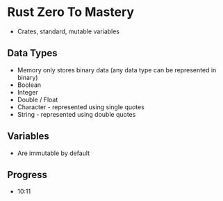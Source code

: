 # Rust Zero To Mastery

- Crates, standard, mutable variables

## Data Types

- Memory only stores binary data (any data type can be represented in binary)
- Boolean
- Integer
- Double / Float
- Character - represented using single quotes
- String - represented using double quotes

## Variables

- Are immutable by default

## Progress

- 10:11
